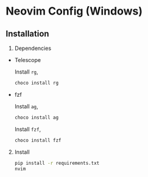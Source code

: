 # Neovim Config (Windows)

## Installation

1.  Dependencies

  - Telescope

    Install `rg`,

    ```sh
    choco install rg
    ```

  - fzf

    Install `ag`,

    ```sh
    choco install ag
    ```

    Install `fzf`,

    ```sh
    choco install fzf
    ```

2. Install

    ```sh
    pip install -r requirements.txt
    nvim
    ```
